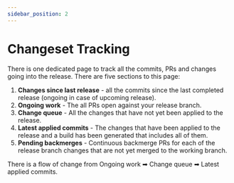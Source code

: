 ```yaml
---
sidebar_position: 2
---
```


# Changeset Tracking

There is one dedicated page to track all the commits, PRs and changes going into the release.
There are five sections to this page:

1. **Changes since last release** - all the commits since the last completed release (ongoing in case of upcoming release).
2. **Ongoing work** - The all PRs open against your release branch.
3. **Change queue** - All the changes that have not yet been applied to the release.
4. **Latest applied commits** - The changes that have been applied to the release and a build has been generated that includes all of them.
5. **Pending backmerges** - Continuous backmerge PRs for each of the release branch changes that are not yet merged to the working branch.

There is a flow of change from Ongoing work ➡ Change queue ➡ Latest applied commits.
